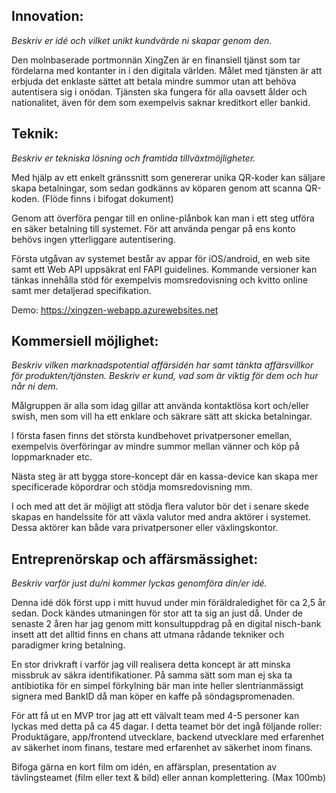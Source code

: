 

## Innovation:
*Beskriv er idé och vilket unikt kundvärde ni skapar genom den.*

Den molnbaserade portmonnän XingZen är en finansiell tjänst som tar fördelarna med kontanter in i den digitala världen.
Målet med tjänsten är att erbjuda det enklaste sättet att betala mindre summor utan att behöva autentisera sig i onödan.
Tjänsten ska fungera för alla oavsett ålder och nationalitet, även för dem som exempelvis saknar kreditkort eller bankid.


## Teknik:
*Beskriv er tekniska lösning och framtida tillväxtmöjligheter.*

Med hjälp av ett enkelt gränssnitt som genererar unika QR-koder kan säljare skapa betalningar, 
som sedan godkänns av köparen genom att scanna QR-koden. (Flöde finns i bifogat dokument)

Genom att överföra pengar till en online-plånbok kan man i ett steg utföra en säker betalning till systemet.
För att använda pengar på ens konto behövs ingen ytterliggare autentisering.

Första utgåvan av systemet består av appar för iOS/android, en web site samt ett Web API uppsäkrat enl FAPI guidelines.
Kommande versioner kan tänkas innehålla stöd för exempelvis momsredovisning och kvitto online samt mer detaljerad specifikation.

Demo:
https://xingzen-webapp.azurewebsites.net

## Kommersiell möjlighet:
*Beskriv vilken marknadspotential affärsidén har samt tänkta affärsvillkor för produkten/tjänsten.
Beskriv er kund, vad som är viktig för dem och hur når ni dem.*

Målgruppen är alla som idag gillar att använda kontaktlösa kort och/eller swish, men som vill ha ett
enklare och säkrare sätt att skicka betalningar.

I första fasen finns det största kundbehovet privatpersoner emellan, exempelvis överföringar av mindre summor
mellan vänner och köp på loppmarknader etc.

Nästa steg är att bygga store-koncept där en kassa-device kan skapa mer specificerade köpordrar och stödja momsredovisning mm.

I och med att det är möjligt att stödja flera valutor bör det i senare skede skapas en handelssite för att växla valutor med andra aktörer i systemet. Dessa aktörer kan både vara privatpersoner eller växlingskontor.

## Entreprenörskap och affärsmässighet:
*Beskriv varför just du/ni kommer lyckas genomföra din/er idé.*

Denna idé dök först upp i mitt huvud under min föräldraledighet för ca 2,5 år sedan. Dock kändes utmaningen för stor att ta sig an just då.
Under de senaste 2 åren har jag genom mitt konsultuppdrag på en digital nisch-bank insett att det alltid finns en chans att utmana rådande tekniker och paradigmer kring betalning.

En stor drivkraft i varför jag vill realisera detta koncept är att minska missbruk av säkra identifikationer.
På samma sätt som man ej ska ta antibiotika för en simpel förkylning bär man inte heller slentrianmässigt signera med BankID då man köper en kaffe på söndagspromenaden.

För att få ut en MVP tror jag att ett välvalt team med 4-5 personer kan lyckas med detta på ca 45 dagar. 
I detta teamet bör det ingå följande roller: Produktägare, app/frontend utvecklare, backend utvecklare 
med erfarenhet av säkerhet inom finans, testare med erfarenhet av säkerhet inom finans.



Bifoga gärna en kort film om idén, en affärsplan, presentation av tävlingsteamet (film eller text & bild) eller annan komplettering. (Max 100mb)
